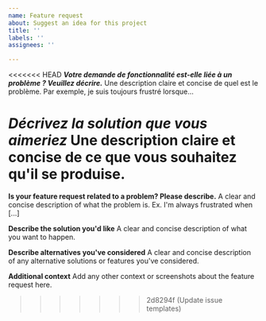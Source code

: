 ```yaml
---
name: Feature request
about: Suggest an idea for this project
title: ''
labels: ''
assignees: ''

---
```


<<<<<<< HEAD
***Votre demande de fonctionnalité est-elle liée à un problème ? Veuillez décrire.***
Une description claire et concise de quel est le problème. Par exemple, je suis toujours frustré lorsque...

***Décrivez la solution que vous aimeriez***
Une description claire et concise de ce que vous souhaitez qu'il se produise.
=======
**Is your feature request related to a problem? Please describe.**
A clear and concise description of what the problem is. Ex. I'm always frustrated when [...]

**Describe the solution you'd like**
A clear and concise description of what you want to happen.

**Describe alternatives you've considered**
A clear and concise description of any alternative solutions or features you've considered.

**Additional context**
Add any other context or screenshots about the feature request here.
>>>>>>> 2d8294f (Update issue templates)
